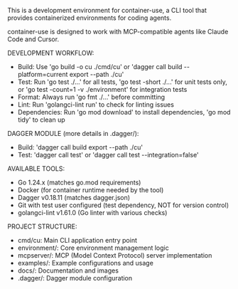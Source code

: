 This is a development environment for container-use, a CLI tool that provides containerized environments for coding agents.

container-use is designed to work with MCP-compatible agents like Claude Code and Cursor.

DEVELOPMENT WORKFLOW:
- Build: Use 'go build -o cu ./cmd/cu' or 'dagger call build --platform=current export --path ./cu'
- Test: Run 'go test ./...' for all tests, 'go test -short ./...' for unit tests only, or 'go test -count=1 -v ./environment' for integration tests
- Format: Always run 'go fmt ./...' before committing
- Lint: Run 'golangci-lint run' to check for linting issues
- Dependencies: Run 'go mod download' to install dependencies, 'go mod tidy' to clean up

DAGGER MODULE (more details in .dagger/):
- Build: 'dagger call build export --path ./cu'
- Test: 'dagger call test' or 'dagger call test --integration=false'

AVAILABLE TOOLS:
- Go 1.24.x (matches go.mod requirements)
- Docker (for container runtime needed by the tool)
- Dagger v0.18.11 (matches dagger.json)
- Git with test user configured (test dependency, NOT for version control)
- golangci-lint v1.61.0 (Go linter with various checks)

PROJECT STRUCTURE:
- cmd/cu: Main CLI application entry point
- environment/: Core environment management logic
- mcpserver/: MCP (Model Context Protocol) server implementation
- examples/: Example configurations and usage
- docs/: Documentation and images
- .dagger/: Dagger module configuration